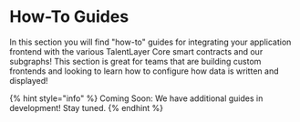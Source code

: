 # How-To Guides

In this section you will find "how-to" guides for integrating your application frontend with the various TalentLayer Core smart contracts and our subgraphs! This section is great for teams that are building custom frontends and looking to learn how to configure how data is written and displayed!&#x20;

{% hint style="info" %}
Coming Soon: We have additional guides in development! Stay tuned.
{% endhint %}
